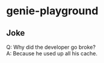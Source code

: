 
# genie-playground

## Joke

Q: Why did the developer go broke?           
A: Because he used up all his cache.          

